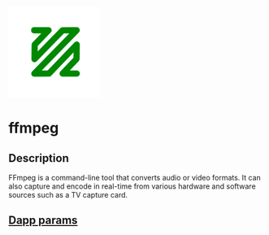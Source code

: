 ![dapp logo](./logo.png)
# ffmpeg
## Description
FFmpeg is a command-line tool that converts audio or video formats. It can also capture and encode in real-time from various hardware and software sources such as a TV capture card.
## [Dapp params](./iexec.js)